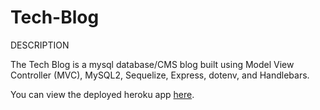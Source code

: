 # Tech-Blog

DESCRIPTION

The Tech Blog is a mysql database/CMS blog built using Model View Controller (MVC), MySQL2, Sequelize, Express, dotenv, and Handlebars.

You can view the deployed heroku app [here](https://sleepy-ocean-30169.herokuapp.com).
